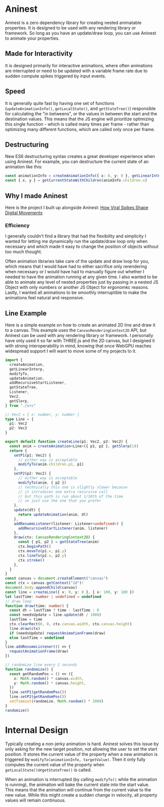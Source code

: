 # Aninest

Aninest is a zero dependency library for creating nested animatable properties. It is designed to be used with any rendering library or framework. So long as you have an update/draw loop, you can use Aninest to animate your properties.

## Made for Interactivity

It is designed primarily for interactive animations, where often animations are interrupted or need to be updated with a variable frame rate due to sudden compute spikes triggered by input events.

## Speed

It is generally quite fast by having one set of functions (`updateAnimationInfo()`, `getLocalState()`, and `getStateTree()`) responsible for calculating the "in betweens", or the values in between the start and the destination values. This means that the JS engine will prioritize optimizing this single function - which is called many times per frame - rather than optimizing many different functions, which are called only once per frame.

## Destructuring

New ES6 destructuring syntax creates a great developer experience when using Aninest. For example, you can destructure the current state of an animation like this:

```ts
const animationInfo = createAnimationInfo({ x: 0, y: 0 }, getLinearInterp(1))
const { x, y } = getCurrentStateWithChildren(animInfo.children.x)
```

## Why I made Aninest

Here is the project I built up alongside Aninest: [How Viral Spikes Shape Digital Movements](https://zphrs.github.io/humn-55-final/)

### Efficiency

I generally couldn't find a library that had the flexibility and simplicity I wanted for letting me dynamically run the update/draw loop only when necessary and which made it easy to change the position of objects without too much thought.

Often animation libraries take care of the update and draw loop for you, which means that I would have had to either sacrifice only rerendering when necessary or I would have had to manually figure out whether I needed to have the animation running at any given time. I also wanted to be able to animate any level of nested properties just by passing in a nested JS Object with only numbers or another JS Object for ergonomkc reasons. Lastly, I wanted all animations to be smoothly interruptible to make the animations feel natural and responsive.

## Line Example

Here is a simple example on how to create an animated 2D line and draw it to a canvas. This example uses the `CanvasRenderingContext2D` API, but Aninest can be used with any rendering library or framework. I personally have only used it so far with THREE.js and the 2D canvas, but I designed it with strong interoperability in mind, knowing that once WebGPU reaches widespread support I will want to move some of my projects to it.

```ts
import {
  createAnimation,
  getLinearInterp,
  modifyTo,
  updateAnimation,
  addRecursiveStartListener,
  getStateTree,
  Listener,
  Vec2,
  getSlerp,
} from "./src"

// Vec2 = { x: number, y: number }
type Line = {
  p1: Vec2
  p2: Vec2
}

export default function createLine(p1: Vec2, p2: Vec2) {
  const anim = createAnimation<Line>({ p1, p2 }, getSlerp(1))
  return {
    setP1(p1: Vec2) {
      // either way is acceptable
      modifyTo(anim.children.p1, p1)
    },
    setP2(p2: Vec2) {
      // either way is acceptable
      modifyTo(anim, { p2 })
      // technically this one is slightly slower because
      // it introduces one extra recursive call
      // but this path is run about 1/30th of the time
      // so just use the one that you prefer
    },
    update(dt) {
      return updateAnimation(anim, dt)
    },
    addResumeListener(listener: Listener<undefined>) {
      addRecursiveStartListener(anim, listener)
    },
    draw(ctx: CanvasRenderingContext2D) {
      const { p1, p2 } = getStateTree(anim)
      ctx.beginPath()
      ctx.moveTo(p1.x, p1.y)
      ctx.lineTo(p2.x, p2.y)
      ctx.stroke()
    },
  }
}
const canvas = document.createElement("canvas")
const ctx = canvas.getContext("2d")!
document.body.appendChild(canvas)
const line = createLine({ x: 0, y: 0 }, { x: 100, y: 100 })
let lastTime: number | undefined = undefined
// draw loop
function draw(time: number) {
  const dt = lastTime ? time - lastTime : 0
  const needsUpdate = line.update(dt / 1000)
  lastTime = time
  ctx.clearRect(0, 0, ctx.canvas.width, ctx.canvas.height)
  line.draw(ctx)
  if (needsUpdate) requestAnimationFrame(draw)
  else lastTime = undefined
}
line.addResumeListener(() => {
  requestAnimationFrame(draw)
})

// randomize line every 2 seconds
function randomize() {
  const getRandomPos = () => ({
    x: Math.random() * canvas.width,
    y: Math.random() * canvas.height,
  })
  line.setP1(getRandomPos())
  line.setP2(getRandomPos())
  setTimeout(randomize, Math.random() * 2000)
}
randomize()
```

# Internal Design

Typically creating a non-jerky animation is hard. Aninest solves this issue by only asking for the new target position, not allowing the user to set the start position. It stores the current value of the property when a new animation is triggered by `modifyTo(animationInfo, targetValue)`. Then it only fully computes the current value of the property when `getLocalState()`or`getStateTree()` is called.

When an animation is interrupted (by calling `modifyTo()` while the animation is running), the animation will bake the current state into the start value. This means that the animation will continue from the current value to the new value. While this might create a sudden change in velocity, all property values will remain continuous.
